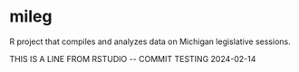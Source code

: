 # mileg
R project that compiles and analyzes data on Michigan legislative sessions.


THIS IS A LINE FROM RSTUDIO -- COMMIT TESTING 2024-02-14